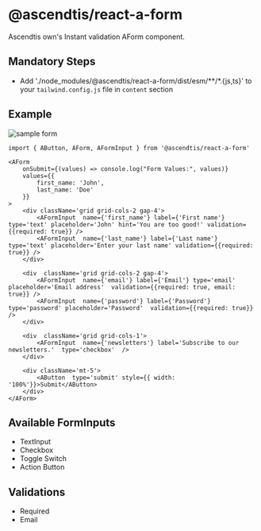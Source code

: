 
# @ascendtis/react-a-form

Ascendtis own's Instant validation AForm component.

  

## Mandatory Steps
- Add './node_modules/@ascendtis/react-a-form/dist/esm/**/*.{js,ts}' to your `tailwind.config.js` file in `content` section

  

## Example
![sample form](https://raw.githubusercontent.com/sufyan297/react-a-form/main/samples/sample1.png)

   
	import { AButton, AForm, AFormInput } from '@ascendtis/react-a-form'

    <AForm
	    onSubmit={(values) => console.log("Form Values:", values)}
	    values={{
		    first_name: 'John',
		    last_name: 'Doe'
		}}
    >
	    <div className='grid grid-cols-2 gap-4'>
			<AFormInput  name={'first_name'} label={'First name'} type='text' placeholder='John' hint='You are too good!' validation={{required: true}} />
			<AFormInput  name={'last_name'} label={'Last name'} type='text' placeholder='Enter your last name' validation={{required:  true}} />
		</div>

		<div  className='grid grid-cols-2 gap-4'>
			<AFormInput  name={'email'} label={'Email'} type='email' placeholder='Email address'  validation={{required: true, email: true}} />
			<AFormInput  name={'password'} label={'Password'} type='password' placeholder='Password'  validation={{required: true}} />
		</div>

		<div  className='grid grid-cols-1'>
			<AFormInput  name={'newsletters'} label='Subscribe to our newsletters.'  type='checkbox'  />
		</div>

		<div className='mt-5'>
			<AButton  type='submit' style={{ width: '100%'}}>Submit</AButton>
		</div>
    </AForm>

  
  

## Available FormInputs
- TextInput
- Checkbox
- Toggle Switch
- Action Button

  

## Validations
- Required
- Email